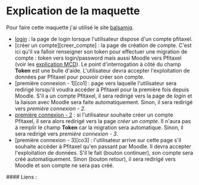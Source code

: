 # Explication de la maquette

Pour faire cette maquette j'ai utilisé le site [balsamiq][balsamiq].

* [login][login] : la page de login lorsque l'utilisateur dispose d'un compte pfitaxel.
* [créer un compte][creer_compte] : la page de création de compte. C'est ici qu'il va falloir renseigner son token pour effectuer une migration de compte : token vers login/password mais aussi Moodle vers Pfitaxel (voir les [explication MCD][explication_mcd]). Le point d'interrogation à côté du champ **Token** est une bulle d'aide. L'utilisateur devra accepter l'exploitation de données par Pfitaxel pour pouvoir créer son compte.
* [première connexion - 1][co1] : page vers laquelle l'utilisateur sera redirigé lorsqu'il voudra accéder à Pfitaxel pour la première fois depuis Moodle. S'il a un compte Pfitaxel, il sera redirigé vers la page de *login* et la liaison avec Moodle sera faite automatiquement. Sinon, il sera redirigé vers *première connexion - 2*. 
* [première connexion - 2][co2 ] : si l'utilisateur souhaite créer un compte Pfitaxel, il sera alors redirigé vers la page *créer un compte*. Il n'aura pas à remplir le champ **Token** car la migration sera automatique. Sinon, il sera redirigé vers *première connexion - 3*.
* [première connexion - 3][co3] : l'utilisateur arrive sur cette page s'il souhaite accéder à Pfitaxel qu'en passant par Moodle. Il devra accepter l'exploitation de données. S'il le fait (bouton continuer), son compte sera créé automatiquement. Sinon (bouton retour), il sera redirigé vers Moodle et son compte ne sera pas créé.





#### Liens :

[balsamiq]: https://balsamiq.cloud/
[login]: 
[creer_compte]: 
[explication_mcd]: 
[co1]: 
[co2 ]: 
[co3]: 